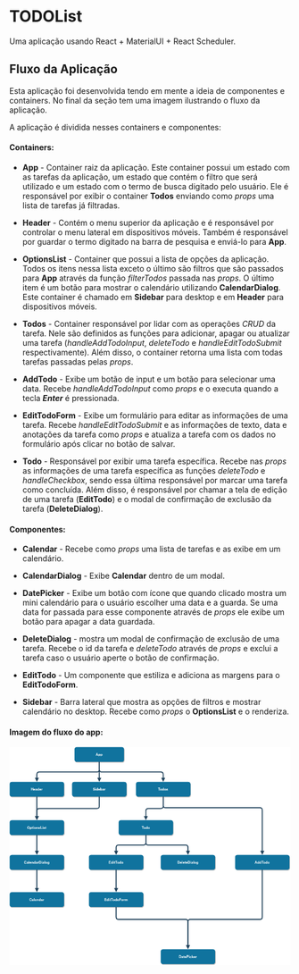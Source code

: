 # TODOList
Uma aplicação usando React + MaterialUI + React Scheduler.

## Fluxo da Aplicação

Esta aplicação foi desenvolvida tendo em mente a ideia de componentes e containers. No final da seção tem uma imagem ilustrando o fluxo da aplicação.

A aplicação é dividida nesses containers e componentes:
#### Containers:
* **App** - Container raiz da aplicação.
Este container possui um estado com as tarefas da aplicação, um estado que contém o filtro que será utilizado e um estado com o termo de busca digitado pelo usuário. 
Ele é responsável por exibir o container **Todos** enviando como *props* uma lista de tarefas já filtradas.

* **Header** - Contém o menu superior da aplicação e é responsável por controlar o menu lateral em dispositivos móveis.
Também é responsável por guardar o termo digitado na barra de pesquisa e enviá-lo para **App**.

* **OptionsList** - Container que possui a lista de opções da aplicação. Todos os itens nessa lista exceto o último são filtros que são passados para **App** através da função *filterTodos* passada nas *props*. O último item é um botão para mostrar o calendário utilizando **CalendarDialog**. Este container é chamado em **Sidebar** para desktop e em **Header** para dispositivos móveis.

* **Todos** - Container responsável por lidar com as operações *CRUD* da tarefa. Nele são definidos as funções para adicionar, apagar ou atualizar uma tarefa (*handleAddTodoInput*, *deleteTodo* e *handleEditTodoSubmit* respectivamente). 
Além disso, o container retorna uma lista com todas tarefas passadas pelas *props*.

* **AddTodo** - Exibe um botão de input e um botão para selecionar uma data. Recebe *handleAddTodoInput* como *props* e o executa quando a tecla *__Enter__* é pressionada.

* **EditTodoForm** - Exibe um formulário para editar as informações de uma tarefa.
Recebe *handleEditTodoSubmit* e as informações de texto, data e anotações da tarefa como *props* e atualiza a tarefa com os dados no formulário após clicar no botão de salvar.

* **Todo** - Responsável por exibir uma tarefa específica. Recebe nas *props* as informações de uma tarefa específica as funções *deleteTodo* e *handleCheckbox*, sendo essa última responsável por marcar uma tarefa como concluída. Além disso, é responsável por chamar a tela de edição de uma tarefa (**EditTodo**) e o modal de confirmação de exclusão da tarefa (**DeleteDialog**).



#### Componentes:
* **Calendar** - Recebe como *props* uma lista de tarefas e as exibe em um calendário.

* **CalendarDialog** - Exibe **Calendar** dentro de um modal.

* **DatePicker** - Exibe um botão com ícone que quando clicado mostra um mini calendário para o usuário escolher uma data e a guarda. Se uma data for passada para esse componente através de *props* ele exibe um botão para apagar a data guardada.

* **DeleteDialog** - mostra um modal de confirmação de exclusão de uma tarefa. Recebe o id da tarefa e *deleteTodo* através de *props* e exclui a tarefa caso o usuário aperte o botão de confirmação.

* **EditTodo** - Um componente que estiliza e adiciona as margens para o **EditTodoForm**.

* **Sidebar** - Barra lateral que mostra as opções de filtros e mostrar calendário no desktop. Recebe como *props* o **OptionsList** e o renderiza.

#### Imagem do fluxo do app:

![Diagrama](diagrams/diagram.png)